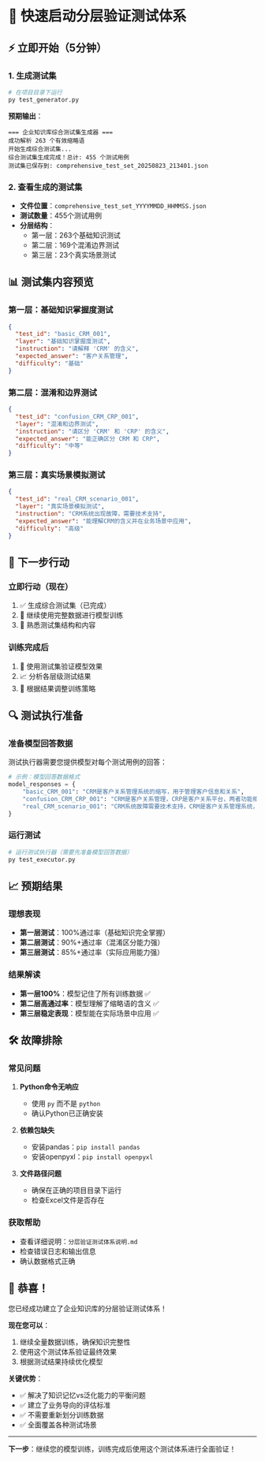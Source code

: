 # 🚀 快速启动分层验证测试体系

## ⚡ 立即开始（5分钟）

### 1. 生成测试集
```bash
# 在项目目录下运行
py test_generator.py
```

**预期输出**：
```
=== 企业知识库综合测试集生成器 ===
成功解析 263 个有效缩略语
开始生成综合测试集...
综合测试集生成完成！总计: 455 个测试用例
测试集已保存到: comprehensive_test_set_20250823_213401.json
```

### 2. 查看生成的测试集
- **文件位置**：`comprehensive_test_set_YYYYMMDD_HHMMSS.json`
- **测试数量**：455个测试用例
- **分层结构**：
  - 第一层：263个基础知识测试
  - 第二层：169个混淆边界测试
  - 第三层：23个真实场景测试

## 📊 测试集内容预览

### 第一层：基础知识掌握度测试
```json
{
  "test_id": "basic_CRM_001",
  "layer": "基础知识掌握度测试",
  "instruction": "请解释 'CRM' 的含义",
  "expected_answer": "客户关系管理",
  "difficulty": "基础"
}
```

### 第二层：混淆和边界测试
```json
{
  "test_id": "confusion_CRM_CRP_001",
  "layer": "混淆和边界测试",
  "instruction": "请区分 'CRM' 和 'CRP' 的含义",
  "expected_answer": "能正确区分 CRM 和 CRP",
  "difficulty": "中等"
}
```

### 第三层：真实场景模拟测试
```json
{
  "test_id": "real_CRM_scenario_001",
  "layer": "真实场景模拟测试",
  "instruction": "CRM系统出现故障，需要技术支持",
  "expected_answer": "能理解CRM的含义并在业务场景中应用",
  "difficulty": "高级"
}
```

## 🎯 下一步行动

### 立即行动（现在）
1. ✅ 生成综合测试集（已完成）
2. 🔄 继续使用完整数据进行模型训练
3. 📝 熟悉测试集结构和内容

### 训练完成后
1. 🧪 使用测试集验证模型效果
2. 📈 分析各层级测试结果
3. 🔧 根据结果调整训练策略

## 🔍 测试执行准备

### 准备模型回答数据
测试执行器需要您提供模型对每个测试用例的回答：

```python
# 示例：模型回答数据格式
model_responses = {
    "basic_CRM_001": "CRM是客户关系管理系统的缩写，用于管理客户信息和关系",
    "confusion_CRM_CRP_001": "CRM是客户关系管理，CRP是客户关系平台，两者功能相似但侧重点不同",
    "real_CRM_scenario_001": "CRM系统故障需要技术支持，CRM是客户关系管理系统，用于管理客户数据"
}
```

### 运行测试
```bash
# 运行测试执行器（需要先准备模型回答数据）
py test_executor.py
```

## 📈 预期结果

### 理想表现
- **第一层测试**：100%通过率（基础知识完全掌握）
- **第二层测试**：90%+通过率（混淆区分能力强）
- **第三层测试**：85%+通过率（实际应用能力强）

### 结果解读
- **第一层100%**：模型记住了所有训练数据 ✅
- **第二层高通过率**：模型理解了缩略语的含义 ✅
- **第三层稳定表现**：模型能在实际场景中应用 ✅

## 🛠️ 故障排除

### 常见问题
1. **Python命令无响应**
   - 使用 `py` 而不是 `python`
   - 确认Python已正确安装

2. **依赖包缺失**
   - 安装pandas：`pip install pandas`
   - 安装openpyxl：`pip install openpyxl`

3. **文件路径问题**
   - 确保在正确的项目目录下运行
   - 检查Excel文件是否存在

### 获取帮助
- 查看详细说明：`分层验证测试体系说明.md`
- 检查错误日志和输出信息
- 确认数据格式正确

## 🎉 恭喜！

您已经成功建立了企业知识库的分层验证测试体系！

**现在您可以**：
1. 继续全量数据训练，确保知识完整性
2. 使用这个测试体系验证最终效果
3. 根据测试结果持续优化模型

**关键优势**：
- ✅ 解决了知识记忆vs泛化能力的平衡问题
- ✅ 建立了业务导向的评估标准
- ✅ 不需要重新划分训练数据
- ✅ 全面覆盖各种测试场景

---

**下一步**：继续您的模型训练，训练完成后使用这个测试体系进行全面验证！
